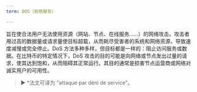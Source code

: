 ```yaml
---
term: DOS（拒绝服务）

---
```

旨在使合法用户无法使用资源（网站、节点、在线服务......）的网络攻击。攻击者用过高的数据量或请求量使目标超载，从而耗尽受害者的系统和网络资源，导致速度减慢或完全停止。DoS 方法多种多样，但目标都是一样的：阻止访问服务或数据。在比特币的特定情况下，DoS 攻击的目的可能是向网络或节点发出过量的请求，使其达到饱和，从而阻碍其正常运行。其目的通常是损害节点运营商或网络对诚实用户的可用性。

> ► *法文可译为 "attaque par déni de service"。